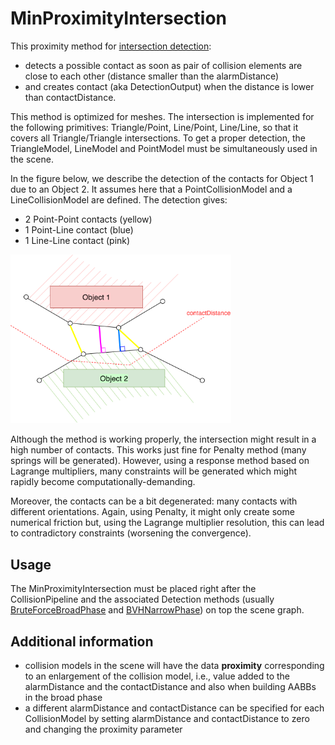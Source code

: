 MinProximityIntersection
========================

This proximity method for [intersection detection](../../../../../simulation-principles/multi-model-representation/collision/#narrow-phase-detect-intersection):

- detects a possible contact as soon as pair of collision elements are close to each other (distance smaller than the alarmDistance)
- and creates contact (aka DetectionOutput) when the distance is lower than contactDistance.

This method is optimized for meshes. The intersection is implemented for the following primitives: Triangle/Point, Line/Point, Line/Line, so that it covers all Triangle/Triangle intersections. To get a proper detection, the TriangleModel, LineModel and PointModel must be simultaneously used in the scene.

In the figure below, we describe the detection of the contacts for Object 1 due to an Object 2. It assumes here that a PointCollisionModel and a LineCollisionModel are defined. The detection gives:
- 2 Point-Point contacts (yellow)
- 1 Point-Line contact (blue)
- 1 Line-Line contact (pink)


<a href="https://github.com/sofa-framework/doc/blob/master/images/collision/MinProximityIntersection.png?raw=true"><img src="https://github.com/sofa-framework/doc/blob/master/images/collision/MinProximityIntersection.png?raw=true" title="Proximity detection using MinProximityIntersection" style="width: 70%;"/></a>

Although the method is working properly, the intersection might result in a high number of contacts. This works just fine for Penalty method (many springs will be generated). However, using a response method based on Lagrange multipliers, many constraints will be generated which might rapidly become computationally-demanding.

Moreover, the contacts can be a bit degenerated: many contacts with different orientations. Again, using Penalty, it might only create some numerical friction but, using the Lagrange multiplier resolution, this can lead to contradictory constraints (worsening the convergence).



Usage
-----

The MinProximityIntersection must be placed right after the CollisionPipeline and the associated Detection methods (usually [BruteForceBroadPhase](../../algorithm/bruteforcebroadphase/) and [BVHNarrowPhase](../../algorithm/bvhnarrowphase/)) on top the scene graph.


Additional information
----------------------

- collision models in the scene will have the data **proximity** corresponding to an enlargement of the collision model, i.e., value added to the alarmDistance and the contactDistance and also when building AABBs in the broad phase
- a different alarmDistance and contactDistance can be specified for each CollisionModel by setting alarmDistance and contactDistance to zero and changing the proximity parameter


